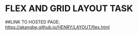 # FLEX AND GRID LAYOUT TASK
##LINK TO HOSTED PAGE; https://akangbe.github.io/HENRY/LAYOUT/flex.html
